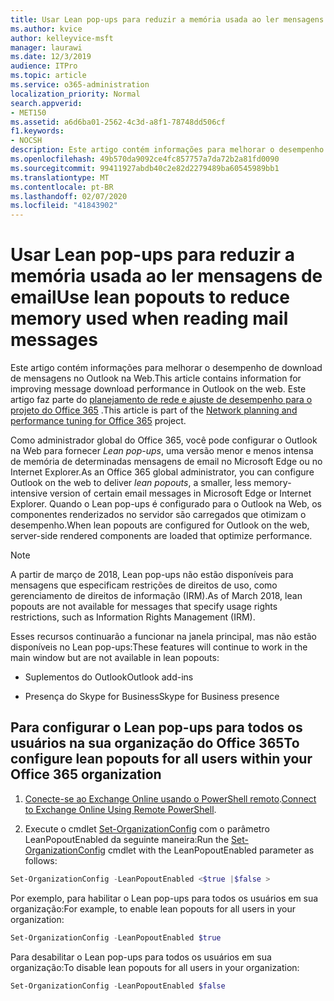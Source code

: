 ```yaml
---
title: Usar Lean pop-ups para reduzir a memória usada ao ler mensagens de email
ms.author: kvice
author: kelleyvice-msft
manager: laurawi
ms.date: 12/3/2019
audience: ITPro
ms.topic: article
ms.service: o365-administration
localization_priority: Normal
search.appverid:
- MET150
ms.assetid: a6d6ba01-2562-4c3d-a8f1-78748dd506cf
f1.keywords:
- NOCSH
description: Este artigo contém informações para melhorar o desempenho de download de mensagens no Outlook na Web.
ms.openlocfilehash: 49b570da9092ce4fc857757a7da72b2a81fd0090
ms.sourcegitcommit: 99411927abdb40c2e82d2279489ba60545989bb1
ms.translationtype: MT
ms.contentlocale: pt-BR
ms.lasthandoff: 02/07/2020
ms.locfileid: "41843902"
---
```

# <a name="use-lean-popouts-to-reduce-memory-used-when-reading-mail-messages"></a><span data-ttu-id="857a4-103">Usar Lean pop-ups para reduzir a memória usada ao ler mensagens de email</span><span class="sxs-lookup"><span data-stu-id="857a4-103">Use lean popouts to reduce memory used when reading mail messages</span></span>

<span data-ttu-id="857a4-104">Este artigo contém informações para melhorar o desempenho de download de mensagens no Outlook na Web.</span><span class="sxs-lookup"><span data-stu-id="857a4-104">This article contains information for improving message download performance in Outlook on the web.</span></span> <span data-ttu-id="857a4-105">Este artigo faz parte do [planejamento de rede e ajuste de desempenho para o projeto do Office 365](https://aka.ms/tune) .</span><span class="sxs-lookup"><span data-stu-id="857a4-105">This article is part of the [Network planning and performance tuning for Office 365](https://aka.ms/tune) project.</span></span>
  
<span data-ttu-id="857a4-106">Como administrador global do Office 365, você pode configurar o Outlook na Web para fornecer _Lean pop-ups_, uma versão menor e menos intensa de memória de determinadas mensagens de email no Microsoft Edge ou no Internet Explorer.</span><span class="sxs-lookup"><span data-stu-id="857a4-106">As an Office 365 global administrator, you can configure Outlook on the web to deliver _lean popouts_, a smaller, less memory-intensive version of certain email messages in Microsoft Edge or Internet Explorer.</span></span> <span data-ttu-id="857a4-107">Quando o Lean pop-ups é configurado para o Outlook na Web, os componentes renderizados no servidor são carregados que otimizam o desempenho.</span><span class="sxs-lookup"><span data-stu-id="857a4-107">When lean popouts are configured for Outlook on the web, server-side rendered components are loaded that optimize performance.</span></span>
  
> [!NOTE]
> <span data-ttu-id="857a4-108">A partir de março de 2018, Lean pop-ups não estão disponíveis para mensagens que especificam restrições de direitos de uso, como gerenciamento de direitos de informação (IRM).</span><span class="sxs-lookup"><span data-stu-id="857a4-108">As of March 2018, lean popouts are not available for messages that specify usage rights restrictions, such as Information Rights Management (IRM).</span></span>
  
<span data-ttu-id="857a4-109">Esses recursos continuarão a funcionar na janela principal, mas não estão disponíveis no Lean pop-ups:</span><span class="sxs-lookup"><span data-stu-id="857a4-109">These features will continue to work in the main window but are not available in lean popouts:</span></span>
  
- <span data-ttu-id="857a4-110">Suplementos do Outlook</span><span class="sxs-lookup"><span data-stu-id="857a4-110">Outlook add-ins</span></span>
  
- <span data-ttu-id="857a4-111">Presença do Skype for Business</span><span class="sxs-lookup"><span data-stu-id="857a4-111">Skype for Business presence</span></span>
  
## <a name="to-configure-lean-popouts-for-all-users-within-your-office-365-organization"></a><span data-ttu-id="857a4-112">Para configurar o Lean pop-ups para todos os usuários na sua organização do Office 365</span><span class="sxs-lookup"><span data-stu-id="857a4-112">To configure lean popouts for all users within your Office 365 organization</span></span>
  
1. <span data-ttu-id="857a4-113">[Conecte-se ao Exchange Online usando o PowerShell remoto](https://technet.microsoft.com/library/jj984289%28v=exchg.150%29.aspx ).</span><span class="sxs-lookup"><span data-stu-id="857a4-113">[Connect to Exchange Online Using Remote PowerShell](https://technet.microsoft.com/library/jj984289%28v=exchg.150%29.aspx ).</span></span>
  
2. <span data-ttu-id="857a4-114">Execute o cmdlet [Set-OrganizationConfig](https://technet.microsoft.com/library/aa997443%28v=exchg.160%29.aspx) com o parâmetro LeanPopoutEnabled da seguinte maneira:</span><span class="sxs-lookup"><span data-stu-id="857a4-114">Run the [Set-OrganizationConfig](https://technet.microsoft.com/library/aa997443%28v=exchg.160%29.aspx) cmdlet with the LeanPopoutEnabled parameter as follows:</span></span>

  ```powershell
  Set-OrganizationConfig -LeanPopoutEnabled <$true |$false >
  ```

  <span data-ttu-id="857a4-115">Por exemplo, para habilitar o Lean pop-ups para todos os usuários em sua organização:</span><span class="sxs-lookup"><span data-stu-id="857a4-115">For example, to enable lean popouts for all users in your organization:</span></span>
  
  ```powershell
  Set-OrganizationConfig -LeanPopoutEnabled $true
  ```

  <span data-ttu-id="857a4-116">Para desabilitar o Lean pop-ups para todos os usuários em sua organização:</span><span class="sxs-lookup"><span data-stu-id="857a4-116">To disable lean popouts for all users in your organization:</span></span>

  ```powershell
  Set-OrganizationConfig -LeanPopoutEnabled $false
  ```
